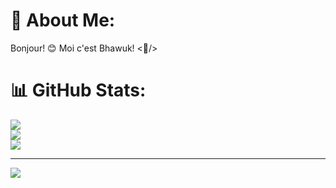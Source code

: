# 💫 About Me:
Bonjour! 😊 Moi c'est Bhawuk! <🤠/>

# 📊 GitHub Stats:
![](https://github-readme-stats.vercel.app/api?username=geeky-bhawuk-arora&theme=default_repocard&hide_border=false&include_all_commits=true&count_private=true)<br/>
![](https://github-readme-streak-stats.herokuapp.com/?user=geeky-bhawuk-arora&theme=default_repocard&hide_border=false)<br/>
![](https://github-readme-stats.vercel.app/api/top-langs/?username=geeky-bhawuk-arora&theme=default_repocard&hide_border=false&include_all_commits=true&count_private=true&layout=compact)

---
[![](https://visitcount.itsvg.in/api?id=geeky-bhawuk-arora&icon=0&color=0)](https://visitcount.itsvg.in)

